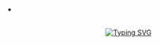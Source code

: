 - ## <!-- Typing SVG -->
<p align="center">
    <a href="https://git.io/J0hKr">
        <img
        src="https://readme-typing-svg.herokuapp.com?size=40&width=800&lines=Welcome+To+MHMDMUKRIM+DEVIL-ALPHA+Profile."
            alt="Typing SVG"
